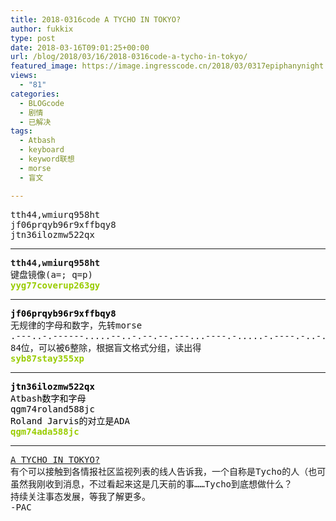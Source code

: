 ```yaml
---
title: 2018-0316code A TYCHO IN TOKYO?
author: fukkix
type: post
date: 2018-03-16T09:01:25+00:00
url: /blog/2018/03/16/2018-0316code-a-tycho-in-tokyo/
featured_image: https://image.ingresscode.cn/2018/03/0317epiphanynight.jpg?x-oss-process=image/resize,m_fill,w_700,h_220
views:
  - "81"
categories:
  - BLOGcode
  - 剧情
  - 已解决
tags:
  - Atbash
  - keyboard
  - keyword联想
  - morse
  - 盲文

---
```

<pre>tth44,wmiurq958ht
jf06prqyb96r9xffbqy8
jtn36ilozmw522qx<!--more--></pre>

* * *

<pre><strong>tth44,wmiurq958ht
</strong>键盘镜像(a=; q=p)
<span style="color: #99cc00;"><strong>yyg77coverup263gy</strong></span></pre>

* * *

<pre><span style="color: #000000;"><strong>jf06prqyb96r9xffbqy8
</strong></span>无规律的字母和数字，先转morse
.---..-.------.....--..-.--.--.---...----.-.....-.----.-..-..-...-.-...--.--.-----..
84位，可以被6整除，根据盲文格式分组，读出得
<span style="color: #99cc00;"><strong>syb87stay355xp</strong></span></pre>

* * *

<pre><span style="color: #99cc00;"><strong><span style="color: #000000;">jtn36ilozmw522qx
</span></strong><span style="color: #000000;">Atbash数字和字母
</span><span style="color: #000000;">qgm74roland588jc
Roland Jarvis的对立是ADA
</span><strong><span style="color: #99cc00;">qgm74ada588jc</span>
</strong></span></pre>

* * *

<pre><a href="http://investigate.ingress.com/2018/03/16/a-tycho-in-tokyo/">A TYCHO IN TOKYO?
</a>有个可以接触到各情报社区监视列表的线人告诉我，一个自称是Tycho的人（也可能是物的那个Tycho？这个幽灵艺术家的本质太神秘了）被发现已经进入东京……
虽然我刚收到消息，不过看起来这是几天前的事……Tycho到底想做什么？
持续关注事态发展，等我了解更多。
-PAC</pre>